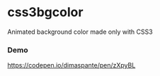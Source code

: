 # css3bgcolor
Animated background color made only with CSS3

### Demo

https://codepen.io/dimaspante/pen/zXpyBL
